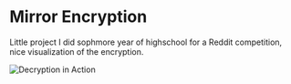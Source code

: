 # Mirror Encryption

Little project I did sophmore year of highschool for a Reddit competition,
nice visualization of the encryption.

![Decryption in Action](file:///C:/Users/David/Downloads/0e454021f5987747a81087cf99aa78b2.png)

